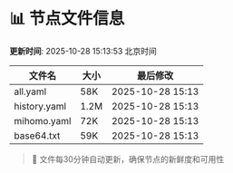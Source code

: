 # 📊 节点文件信息

**更新时间**: 2025-10-28 15:13:53 北京时间

| 文件名 | 大小 | 最后修改 |
|--------|------|----------|
| all.yaml | 58K | 2025-10-28 15:13 |
| history.yaml | 1.2M | 2025-10-28 15:13 |
| mihomo.yaml | 72K | 2025-10-28 15:13 |
| base64.txt | 59K | 2025-10-28 15:13 |

> 🔄 文件每30分钟自动更新，确保节点的新鲜度和可用性

